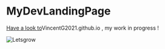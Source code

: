# MyDevLandingPage
[Have a look to](VincentG2021.github.io)VincentG2021.github.io , my work in progress !

![Letsgrow](../img/LetsgrowVG.jpg?raw=true)


